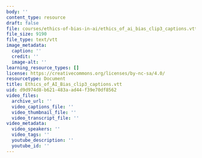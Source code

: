 ```yaml
---
body: ''
content_type: resource
draft: false
file: courses/ethics-of-bias-in-ai/ethics_of_ai_bias_clip3_captions.vtt
file_size: 9190
file_type: text/vtt
image_metadata:
  caption: ''
  credit: ''
  image-alt: ''
learning_resource_types: []
license: https://creativecommons.org/licenses/by-nc-sa/4.0/
resourcetype: Document
title: Ethics_of_AI_Bias_clip3_captions.vtt
uid: d9d974d8-b621-483a-ad44-f39e70df8562
video_files:
  archive_url: ''
  video_captions_file: ''
  video_thumbnail_file: ''
  video_transcript_file: ''
video_metadata:
  video_speakers: ''
  video_tags: ''
  youtube_description: ''
  youtube_id: ''
---
```

